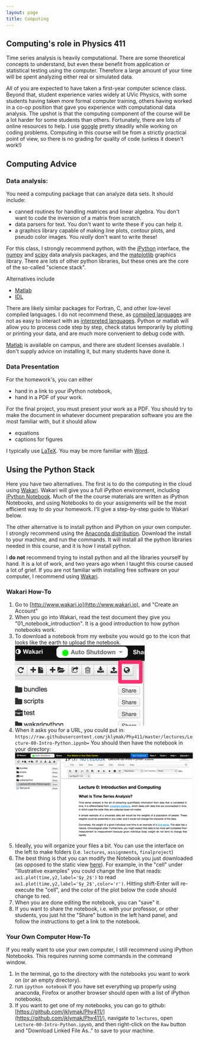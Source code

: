 ```yaml
---
layout: page
title: Computing
---
```


## Computing's role in Physics 411 ##

Time series analysis is heavily computational.  There are some theoretical concepts to understand, but even these benefit from application or statistical testing using the computer.  Therefore a large amount of your time will be spent analyzing either real or simulated data.  

All of you are expected to have taken a first-year computer science class.  Beyond that, student experience varies widely at UVic Physics, with some students having taken more formal computer training, others having worked in a co-op position that gave you experience with computational data analysis.  The upshot is that the computing component of the course will be a lot harder for some students than others.  Fortunately, there are lots of online resources to help.  I use [google](http://google.com) pretty steadily while working on coding problems.  Computing in this course will be from a strictly practical point of view, so there is no grading for quality of code (unless it doesn't work!)

## Computing Advice ##

### Data analysis: ###

You need a computing package that can analyze data sets.  It should include:

  - canned routines for handling matrices and linear algebra.  You don't want to code the inversion of a matrix from scratch.  
  - data parsers for text. You don't want to write these if you can help it.
  - a graphics library capable of making line plots, contour plots, and pseudo color images.  You *really* don't want to write these!
  
For this class, I strongly recommend python, with the [iPython](http://ipython.org) interface, the [numpy](numpy.org) and [scipy](scipy.org) data analysis packages, and the [matplotlib](matplotlib.org) graphics library.  There are lots of other python libraries, but these ones are the core of the so-called "science stack".  

Alternatives include 

  - [Matlab](mathworks.com)
  - [IDL](http://www.exelisvis.com/ProductsServices/IDL.aspx)
 
There are likely similar packages for Fortran, C, and other low-level compiled languages.  I do not recommend these, as [compiled languages](http://en.wikipedia.org/wiki/Compiled_language) are not as easy to interact with as [interpreted languages](http://en.wikipedia.org/wiki/Interpreted_language).  Python or matlab will allow you to process code step by step, check status temporarily by plotting or printing your data, and are much more convenient to debug code with.

[Matlab](mathworks.com) is available on campus, and there are student licenses available.  I don't supply advice on installing it, but many students have done it.  

### Data Presentation ###

For the homework's, you can either 

  - hand in a link to your iPython notebook,
  - hand in a PDF of your work.

For the final project, you must present your work as a PDF.  You should try to make the document in whatever document preparation software you are the most familiar with, but it should allow 
  
  - equations
  - captions for figures

I typically use [LaTeX](http://www.latex-project.org).  You may be more familiar with [Word](office.microsoft.com/word).

## Using the Python Stack ##

Here you have two alternatives.  The first is to do the computing in the cloud using [Wakari](http://www.wakari.io).  Wakari will give you a full iPython environment, including [iPython Notebook](http://ipython.org/notebook.html).  Much of the the course materials are written as iPython Notebooks, and using Notebooks to do your assignments will be the most efficient way to do your homework.  I'll give a step-by-step guide to Wakari below.

The other alternative is to install python and iPython on your own computer. I strongly recommend using the [Anaconda distribution](https://store.continuum.io/cshop/anaconda/).  Download the install to your machine, and run the commands.  It will install all the python libraries needed in this course, and it is how I install python. 

I **do not** recommend trying to install python and all the libraries yourself by hand.  It is a lot of work, and two years ago when I taught this course caused a lot of grief.  If you are not familiar with installing free software on your computer, I recommend using [Wakari](http://www.wakari.io). 

### Wakari How-To ###

  1. Go to [http://www.wakari.io](http://www.wakari.io), and "Create an Account"
  2. When you go into Wakari, read the test document they give you "01_notebook_introduction".  It is a good introduction to how python notebooks work.
  3. To download a notebook from my website you would go to the icon that looks like the earth to upload the notebook.
![Wakari upload location](/figs/Wakari_resize.png)
  4. When it asks you for a URL, you could put in: `https://raw.githubusercontent.com/jklymak/Phy411/master/lectures/Lecture-00-Intro-Python.ipynb=`  You should then have the notebook in your directory:
![Wakari upload location](/figs/Wakari2_resize.png)
  5. Ideally, you will organize your files a bit.  You can use the interface on the left to make folders (i.e. `lectures`, `assignments`, `finalproject`)
  6. The best thing is that you can modify the Notebook you just downloaded (as opposed to the static view [here](http://nbviewer.ipython.org/github/jklymak/Phy411/blob/master/lectures/Lecture-00-Intro-Python.ipynb)).  For example, in the "cell" under "Illustrative examples" you could change the line that reads:
`ax1.plot(time,y2,label='$y_2$')` to read `ax1.plot(time,y2,label='$y_2$',color='r')`.  Hitting shift-Enter will re-execute the "cell", and the color of the plot below the code should change to red.  
  7. When you are done editing the notebook, you can "save" it.
  8. If you want to share the notebook, i.e. with your professor, or other students, you just hit the "Share" button in the left hand panel, and follow the instructions to get a link to the notebook.

### Your Own Computer How-To ###


If you really want to use your own computer, I still recommend using iPython Notebooks.  This requires running some commands in the command window.  

  1. In the terminal, go to the directory with the notebooks you want to work on (or an empty directory).
  2. run `ipython notebook`  If you have set everything up properly using anaconda, Firefox or another browser should open with a list of iPython notebooks.  
  3. If you want to get one of my notebooks, you can go to github: [https://github.com/jklymak/Phy411/](https://github.com/jklymak/Phy411/), navigate to `lectures`, open `Lecture-00-Intro-Python.ipynb`, and then right-click on the `Raw` button and "Download Linked File As.." to save to your machine.
  
